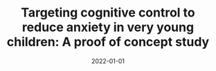 ---
title: "Targeting cognitive control to reduce anxiety in very young children: A proof of concept study"
collection: publications
category: manuscripts
permalink: /publication/2022-cognitive-control-anxiety-young-children/
date: 2022-01-01
venue: "Depression & Anxiety"
excerpt: "Results provide initial evidence that play-based cognitive training targeted to behavioral and brain markers of CC reduces anxiety in preschoolers."
paperurl: "https://pubmed.ncbi.nlm.nih.gov/35708131/"
citation: 'Schroder HS, Ip KI, Hruschak JL, Horbatch F, Hall M, Liu Y, Mannella K, Muzik M, Rosenblum KL, Moser JS, Fitzgerald KD. Targeting cognitive control to reduce anxiety in very young children: A proof of concept study. Depress Anxiety. 2022 Aug;39(8-9):646-656. doi: 10.1002/da.23270. Epub 2022 Jun 16. PMID: 35708131.'
---